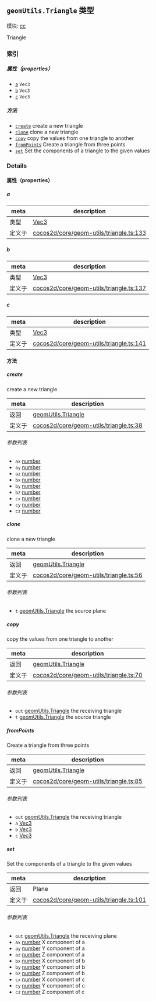 ## `geomUtils.Triangle` 类型



模块: [cc](../modules/cc.md)


Triangle



### 索引

##### 属性（properties）

  - [`a`](#a) `Vec3` 
  - [`b`](#b) `Vec3` 
  - [`c`](#c) `Vec3` 



##### 方法

  - [`create`](#create) create a new triangle
  - [`clone`](#clone) clone a new triangle
  - [`copy`](#copy) copy the values from one triangle to another
  - [`fromPoints`](#frompoints) Create a triangle from three points
  - [`set`](#set) Set the components of a triangle to the given values



### Details


#### 属性（properties）


##### a

> 

| meta | description |
|------|-------------|
| 类型 | <a href="../classes/Vec3.html" class="crosslink">Vec3</a> |
| 定义于 | [cocos2d/core/geom-utils/triangle.ts:133](https://github.com/cocos-creator/engine/blob/e361a2e93351aacda485d2038abd4eba2998a298/cocos2d/core/geom-utils/triangle.ts#L133) |



##### b

> 

| meta | description |
|------|-------------|
| 类型 | <a href="../classes/Vec3.html" class="crosslink">Vec3</a> |
| 定义于 | [cocos2d/core/geom-utils/triangle.ts:137](https://github.com/cocos-creator/engine/blob/e361a2e93351aacda485d2038abd4eba2998a298/cocos2d/core/geom-utils/triangle.ts#L137) |



##### c

> 

| meta | description |
|------|-------------|
| 类型 | <a href="../classes/Vec3.html" class="crosslink">Vec3</a> |
| 定义于 | [cocos2d/core/geom-utils/triangle.ts:141](https://github.com/cocos-creator/engine/blob/e361a2e93351aacda485d2038abd4eba2998a298/cocos2d/core/geom-utils/triangle.ts#L141) |






<!-- Method Block -->
#### 方法


##### create

create a new triangle

| meta | description |
|------|-------------|
| 返回 | <a href="../classes/geomUtils.Triangle.html" class="crosslink">geomUtils.Triangle</a> 
| 定义于 | [cocos2d/core/geom-utils/triangle.ts:38](https://github.com/cocos-creator/engine/blob/e361a2e93351aacda485d2038abd4eba2998a298/cocos2d/core/geom-utils/triangle.ts#L38) |

###### 参数列表
- `ax` <a href="https://developer.mozilla.org/en/JavaScript/Reference/Global_Objects/Number" class="crosslink external" target="_blank">number</a> 
- `ay` <a href="https://developer.mozilla.org/en/JavaScript/Reference/Global_Objects/Number" class="crosslink external" target="_blank">number</a> 
- `az` <a href="https://developer.mozilla.org/en/JavaScript/Reference/Global_Objects/Number" class="crosslink external" target="_blank">number</a> 
- `bx` <a href="https://developer.mozilla.org/en/JavaScript/Reference/Global_Objects/Number" class="crosslink external" target="_blank">number</a> 
- `by` <a href="https://developer.mozilla.org/en/JavaScript/Reference/Global_Objects/Number" class="crosslink external" target="_blank">number</a> 
- `bz` <a href="https://developer.mozilla.org/en/JavaScript/Reference/Global_Objects/Number" class="crosslink external" target="_blank">number</a> 
- `cx` <a href="https://developer.mozilla.org/en/JavaScript/Reference/Global_Objects/Number" class="crosslink external" target="_blank">number</a> 
- `cy` <a href="https://developer.mozilla.org/en/JavaScript/Reference/Global_Objects/Number" class="crosslink external" target="_blank">number</a> 
- `cz` <a href="https://developer.mozilla.org/en/JavaScript/Reference/Global_Objects/Number" class="crosslink external" target="_blank">number</a> 


##### clone

clone a new triangle

| meta | description |
|------|-------------|
| 返回 | <a href="../classes/geomUtils.Triangle.html" class="crosslink">geomUtils.Triangle</a> 
| 定义于 | [cocos2d/core/geom-utils/triangle.ts:56](https://github.com/cocos-creator/engine/blob/e361a2e93351aacda485d2038abd4eba2998a298/cocos2d/core/geom-utils/triangle.ts#L56) |

###### 参数列表
- `t` <a href="../classes/geomUtils.Triangle.html" class="crosslink">geomUtils.Triangle</a> the source plane


##### copy

copy the values from one triangle to another

| meta | description |
|------|-------------|
| 返回 | <a href="../classes/geomUtils.Triangle.html" class="crosslink">geomUtils.Triangle</a> 
| 定义于 | [cocos2d/core/geom-utils/triangle.ts:70](https://github.com/cocos-creator/engine/blob/e361a2e93351aacda485d2038abd4eba2998a298/cocos2d/core/geom-utils/triangle.ts#L70) |

###### 参数列表
- `out` <a href="../classes/geomUtils.Triangle.html" class="crosslink">geomUtils.Triangle</a> the receiving triangle
- `t` <a href="../classes/geomUtils.Triangle.html" class="crosslink">geomUtils.Triangle</a> the source triangle


##### fromPoints

Create a triangle from three points

| meta | description |
|------|-------------|
| 返回 | <a href="../classes/geomUtils.Triangle.html" class="crosslink">geomUtils.Triangle</a> 
| 定义于 | [cocos2d/core/geom-utils/triangle.ts:85](https://github.com/cocos-creator/engine/blob/e361a2e93351aacda485d2038abd4eba2998a298/cocos2d/core/geom-utils/triangle.ts#L85) |

###### 参数列表
- `out` <a href="../classes/geomUtils.Triangle.html" class="crosslink">geomUtils.Triangle</a> the receiving triangle
- `a` <a href="../classes/Vec3.html" class="crosslink">Vec3</a> 
- `b` <a href="../classes/Vec3.html" class="crosslink">Vec3</a> 
- `c` <a href="../classes/Vec3.html" class="crosslink">Vec3</a> 


##### set

Set the components of a triangle to the given values

| meta | description |
|------|-------------|
| 返回 | Plane 
| 定义于 | [cocos2d/core/geom-utils/triangle.ts:101](https://github.com/cocos-creator/engine/blob/e361a2e93351aacda485d2038abd4eba2998a298/cocos2d/core/geom-utils/triangle.ts#L101) |

###### 参数列表
- `out` <a href="../classes/geomUtils.Triangle.html" class="crosslink">geomUtils.Triangle</a> the receiving plane
- `ax` <a href="https://developer.mozilla.org/en/JavaScript/Reference/Global_Objects/Number" class="crosslink external" target="_blank">number</a> X component of a
- `ay` <a href="https://developer.mozilla.org/en/JavaScript/Reference/Global_Objects/Number" class="crosslink external" target="_blank">number</a> Y component of a
- `az` <a href="https://developer.mozilla.org/en/JavaScript/Reference/Global_Objects/Number" class="crosslink external" target="_blank">number</a> Z component of a
- `bx` <a href="https://developer.mozilla.org/en/JavaScript/Reference/Global_Objects/Number" class="crosslink external" target="_blank">number</a> X component of b
- `by` <a href="https://developer.mozilla.org/en/JavaScript/Reference/Global_Objects/Number" class="crosslink external" target="_blank">number</a> Y component of b
- `bz` <a href="https://developer.mozilla.org/en/JavaScript/Reference/Global_Objects/Number" class="crosslink external" target="_blank">number</a> Z component of b
- `cx` <a href="https://developer.mozilla.org/en/JavaScript/Reference/Global_Objects/Number" class="crosslink external" target="_blank">number</a> X component of c
- `cy` <a href="https://developer.mozilla.org/en/JavaScript/Reference/Global_Objects/Number" class="crosslink external" target="_blank">number</a> Y component of c
- `cz` <a href="https://developer.mozilla.org/en/JavaScript/Reference/Global_Objects/Number" class="crosslink external" target="_blank">number</a> Z component of c



